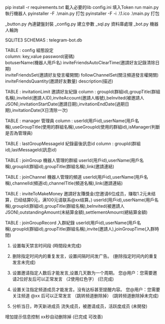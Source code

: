 pip install -r requirements.txt 載入必要的lib
config.ini 填入Token
run main.py 執行機器人
pyinstaller -F .\main.py 打包
pyinstaller -F -i .\1.ico .\main.py 打包

_button.py 內連鍵盤封裝
_config.py 建立參數
_sql.py 資料庫處理
_bot.py 機器人輪詢 

SQLITE3
SCHEMAS : telegram-bot.db

TABLE : config  組態設定    
column: key,value
        password(密碼)            
        botuserName(機器人用戶名)
        inviteFriendsAutoClearTime(邀請好友記錄清除日期)      
        inviteFriendsSet(邀請好友發言權開關)
        followChannelSet(關注頻道發言權開關)
        inviteFriendsQuantity(邀請好友數量)
        description(描述)

TABLE : invitationLimit 邀請好友紀錄
column : groupId(群組id),groupTitle(群組名稱),inviteId(邀請人ID),inviteAccount(邀請人帳號),beInvited(被邀請人JSON),invitationStartDate(邀請日期),invitationEndDate(過期日期),invitationDate(X日清除一次)

TABLE : manager 管理員
column : userId(用戶id),userName(用戶名稱),useGroupTitle(使用的群組名稱),useGroupId(使用的群組id),isManager(判斷是否為管理員)

TABLE : lastGroupMessageId 紀錄最後訊息id
column : groupId(群組id),lastMessageId(訊息id)

TABLE : joinGroup 機器人管理的群組
userId(用戶id),userName(用戶名稱),groupId(群組id),groupTitle(群組名稱),link(邀請連結)

TABLE : joinChannel 機器人管理的頻道
userId(用戶id),userName(用戶名稱),channelId(頻道id),channelTitle(頻道名稱),link(邀請連結)

TABLE : inviteToMakeMoney 邀請好友賺獎金(您邀请6位成员，赚取1.2元未结算，已经结算0元，满100元请联系@xx结算。)
userId(用戶id),userName(用戶名稱),groupId(群組id),groupTitle(群組名稱),beInvited(被邀請人JSON),outstandingAmount(未結算金額),settlementAmount(總結算金額)

TABLE : joinGroupRecord 入群紀錄
userId(用戶id),userName(用戶名稱),groupId(群組id),groupTitle(群組名稱),invite(邀請人),joinGroupTime(入群時間)


1. 设置每天禁言时间段
(時間段未完成)

2. 删除指定时间内的重复发言，设置间隔时间发广告。 
(删除指定时间内的重复发言未完成)

3. 设置邀请指定人数后才能发言,设置几天数为一个周期。 您@用户：您需要邀请2位好友后可以正常发言  （2使用红色字）
(已完成)

4. 设置关注指定频道成员才能发言。没有达标甚至提醒内容。 您@用户：您需要关注频道 @xx 后可以正常发言  （跳转频道删除掉）
(跳转频道删除掉未完成)

5. 分析当日，昨天新进成员 流失成员，被邀请成员，活跃度成员
(未開發)

增加提示信息控制 xx秒自动删除掉
(已完成 可改善)
